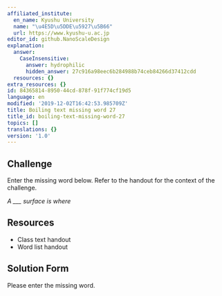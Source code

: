 ```yaml
---
affiliated_institute:
  en_name: Kyushu University
  name: "\u4E5D\u5DDE\u5927\u5B66"
  url: https://www.kyushu-u.ac.jp
editor_id: github.NanoScaleDesign
explanation:
  answer:
    CaseInsensitive:
      answer: hydrophilic
      hidden_answer: 27c916a98eec6b284988b74ceb84266d37412cdd
  resources: {}
extra_resources: {}
id: 84365814-8950-44cd-878f-91f774cf19d5
language: en
modified: '2019-12-02T16:42:53.985709Z'
title: Boiling text missing word 27
title_id: boiling-text-missing-word-27
topics: []
translations: {}
version: '1.0'
---
```


## Challenge
Enter the missing word below. Refer to the handout for the context of the challenge.

*A ___ surface is where*


## Resources
- Class text handout
- Word list handout


## Solution Form
Please enter the missing word.

